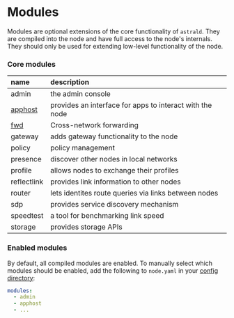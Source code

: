 # Modules

Modules are optional extensions of the core functionality of `astrald`.
They are compiled into the node and have full access to the node's internals.
They should only be used for extending low-level functionality of the node.

### Core modules

| name                         | description                                              |
|:-----------------------------|:---------------------------------------------------------|
| admin                        | the admin console                                        |
| [apphost](apphost/README.md) | provides an interface for apps to interact with the node |
| [fwd](fwd/README.md)         | Cross-network forwarding                                 |
| gateway                      | adds gateway functionality to the node                   |
| policy                       | policy management                                        |
| presence                     | discover other nodes in local networks                   |
| profile                      | allows nodes to exchange their profiles                  |
| reflectlink                  | provides link information to other nodes                 |
| router                       | lets identites route queries via links between nodes     |
| sdp                          | provides service discovery mechanism                     |
| speedtest                    | a tool for benchmarking link speed                       |
| storage                      | provides storage APIs                                    |

### Enabled modules

By default, all compiled modules are enabled. To manually select which modules
should be enabled, add the following to `node.yaml` in your
[config directory](../docs/quickstart.md#config-directory):

```yaml
modules:
  - admin
  - apphost
  - ...
```